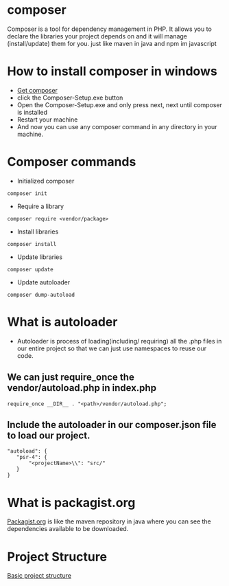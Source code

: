 # composer
Composer is a tool for dependency management in PHP. It allows you to declare the libraries your project depends on and it will manage (install/update) them for you. just like maven in java and npm im javascript

# How to install composer in windows
- [Get composer](https://getcomposer.org/doc/00-intro.md#installation-windows)
- click the Composer-Setup.exe button
- Open the Composer-Setup.exe and only press next, next until composer is installed
- Restart your machine
- And now you can use any composer command in any directory in your machine.

# Composer commands
- Initialized composer
```
composer init
```

- Require a library
```
composer require <vendor/package>
```

- Install libraries
```
composer install
```

- Update libraries
```
composer update
```

- Update autoloader
```
composer dump-autoload
```

# What is autoloader
- Autoloader is process of loading(including/ requiring) all the .php files in our entire project so that we can just use namespaces to reuse our code.

## We can just require_once the vendor/autoload.php in index.php
```
require_once __DIR__ . "<path>/vendor/autoload.php";
```

## Include the autoloader in our composer.json file to load our project.
```
"autoload": {
   "psr-4": {
       "<projectName>\\": "src/"
   }
}
```

# What is packagist.org
[Packagist.org](https://packagist.org/) is like the maven repository in java where you can see the dependencies available to be downloaded.

# Project Structure
[Basic project structure](https://github.com/sudeep611/PHP_Project_Getting_Started)
